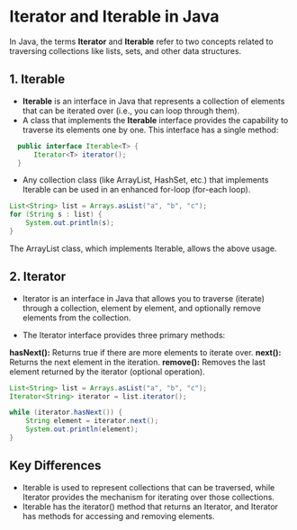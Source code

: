 # Iterator and Iterable in Java

In Java, the terms **Iterator** and **Iterable** refer to two concepts related to traversing collections like lists, sets, and other data structures.

## 1. Iterable

- **Iterable** is an interface in Java that represents a collection of elements that can be iterated over (i.e., you can loop through them).
- A class that implements the **Iterable** interface provides the capability to traverse its elements one by one. This interface has a single method:

```java
  public interface Iterable<T> {
      Iterator<T> iterator();
  }
```
- Any collection class (like ArrayList, HashSet, etc.) that implements Iterable can be used in an enhanced for-loop (for-each loop).

```java
List<String> list = Arrays.asList("a", "b", "c");
for (String s : list) {
    System.out.println(s);
}
```
The ArrayList class, which implements Iterable, allows the above usage.

## 2. Iterator
- Iterator is an interface in Java that allows you to traverse (iterate) through a collection, element by element, and optionally remove elements from the collection.

- The Iterator interface provides three primary methods:

**hasNext():** Returns true if there are more elements to iterate over.
**next():** Returns the next element in the iteration.
**remove():** Removes the last element returned by the iterator (optional operation).
```java
List<String> list = Arrays.asList("a", "b", "c");
Iterator<String> iterator = list.iterator();

while (iterator.hasNext()) {
    String element = iterator.next();
    System.out.println(element);
}
```
## Key Differences
- Iterable is used to represent collections that can be traversed, while Iterator provides the mechanism for iterating over those collections.
- Iterable has the iterator() method that returns an Iterator, and Iterator has methods for accessing and removing elements.